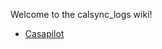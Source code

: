 Welcome to the calsync_logs wiki!

* [Casapilot](https://github.com/alainravet/calsync_logs/blob/casapilot/casapilot-reverse.markdown)
